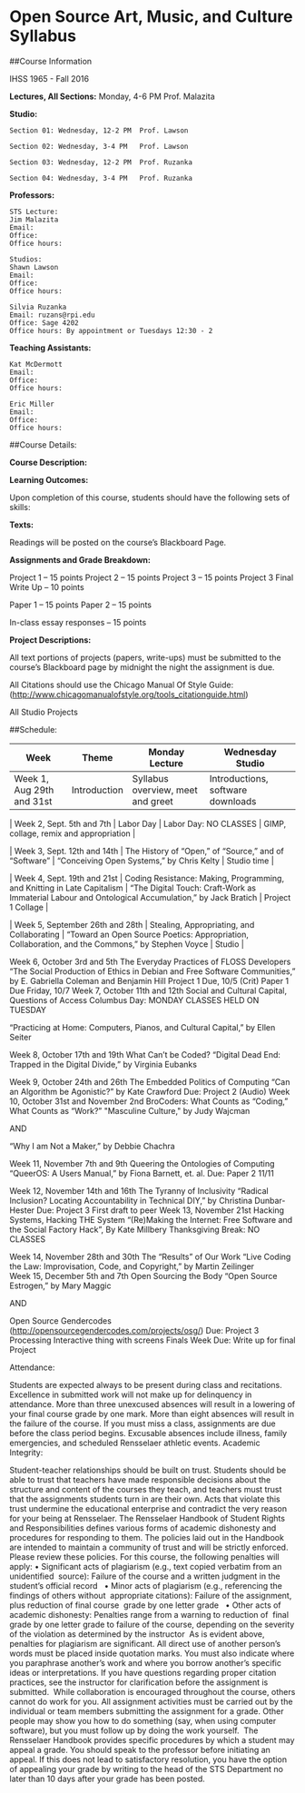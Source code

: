 # Open Source Art, Music, and Culture Syllabus

##Course Information

IHSS 1965 - Fall 2016

**Lectures, All Sections:**  Monday, 4-6 PM  Prof. Malazita

**Studio:**

	Section 01: Wednesday, 12-2 PM  Prof. Lawson
	
	Section 02: Wednesday, 3-4 PM   Prof. Lawson
	
	Section 03: Wednesday, 12-2 PM  Prof. Ruzanka
	
	Section 04: Wednesday, 3-4 PM   Prof. Ruzanka

**Professors:**

	STS Lecture: 
	Jim Malazita
	Email: 
	Office:
	Office hours:
	
	Studios: 
	Shawn Lawson 
	Email:
	Office:
	Office hours:
	
	Silvia Ruzanka 
	Email: ruzans@rpi.edu 
	Office: Sage 4202 
	Office hours: By appointment or Tuesdays 12:30 - 2 

**Teaching Assistants:**
	
	Kat McDermott
	Email:
	Office:
	Office hours:
	
	Eric Miller 
	Email:
	Office:
	Office hours:
	

##Course Details:

**Course Description:**

**Learning Outcomes:**

Upon completion of this course, students should have the following sets of skills:

**Texts:**

Readings will be posted on the course’s Blackboard Page.

**Assignments and Grade Breakdown:**

Project 1 – 15 points
Project 2 – 15 points
Project 3 – 15 points
Project 3 Final Write Up – 10 points

Paper 1 – 15 points
Paper 2 – 15 points

In-class essay responses – 15 points

**Project Descriptions:**

All text portions of projects (papers, write-ups) must be submitted to the course’s Blackboard page by midnight the night the assignment is due. 

All Citations should use the Chicago Manual Of Style Guide: (http://www.chicagomanualofstyle.org/tools_citationguide.html) 

All Studio Projects 

##Schedule:

| Week | Theme	| Monday Lecture | Wednesday Studio |
| ---- | -----  | -------------- | ---------------  |
| Week 1, Aug 29th and 31st | Introduction | Syllabus overview, meet and greet | Introductions, software downloads |
	
| Week 2, Sept. 5th and 7th | Labor Day  | Labor Day: NO CLASSES | GIMP, collage, remix and appropriation |	

| Week 3, Sept. 12th and 14th | The History of “Open,” of “Source,” and of “Software” | “Conceiving Open Systems,” by Chris Kelty | Studio time |
	
| Week 4, Sept. 19th and 21st  | Coding Resistance: Making, Programming, and Knitting in Late Capitalism | “The Digital Touch: Craft-Work as Immaterial Labour and Ontological Accumulation,” by Jack Bratich | Project 1 Collage |

| Week 5, September 26th and 28th | Stealing, Appropriating, and Collaborating |	“Toward an Open Source Poetics: Appropriation, Collaboration, and the Commons,” by Stephen Voyce | Studio |
	

Week 6,
October 3rd and 5th  	The Everyday Practices of FLOSS Developers	 “The Social Production of Ethics in Debian and Free Software Communities,” by E. Gabriella Coleman and Benjamin Hill	Project 1 Due, 10/5 (Crit)
Paper 1 Due Friday, 10/7
Week 7,
October 11th and 12th  	Social and Cultural Capital, Questions of Access	Columbus Day:
MONDAY CLASSES HELD ON TUESDAY

“Practicing at Home: Computers, Pianos, and Cultural Capital,” by Ellen Seiter
	
Week 8,
October 17th and 19th  	What Can’t be Coded?	“Digital Dead End: Trapped in the Digital Divide,” by Virginia Eubanks
	
Week 9,
October 24th and 26th  	The Embedded Politics of Computing	 “Can an Algorithm be Agonistic?” by Kate Crawford
	Due: Project 2 (Audio)
Week 10, 
October 31st and November 2nd  	BroCoders: What Counts as “Coding,” What Counts as “Work?”	"Masculine Culture," by Judy Wajcman

AND

“Why I am Not a Maker,” by Debbie Chachra
	
Week 11,
November 7th and 9th  	Queering the Ontologies of Computing
	“QueerOS: A Users Manual,” by Fiona Barnett, et. al.	Due: Paper 2 11/11

Week 12,
November 14th and 16th  	The Tyranny of Inclusivity	“Radical Inclusion? Locating Accountability in Technical DIY,” by Christina Dunbar-Hester
	Due: Project 3 First draft to peer
Week 13,
November 21st  	Hacking Systems, Hacking THE System	“(Re)Making the Internet: Free Software and the Social Factory Hack”, By Kate Millbery
	Thanksgiving Break:
NO CLASSES


Week 14,
November 28th and 30th   	The “Results” of Our Work	“Live Coding the Law: Improvisation, Code, and Copyright,” by Martin Zeilinger	
Week 15,
December 5th and 7th  	Open Sourcing the Body	“Open Source Estrogen,” by Mary Maggic 

AND 

Open Source Gendercodes (http://opensourcegendercodes.com/projects/osg/)
	Due: Project 3 Processing Interactive thing with screens
Finals Week 			Due: Write up for final Project


Attendance:

Students are expected always to be present during class and recitations. Excellence in submitted work will not make up for delinquency in attendance. More than three unexcused absences will result in a lowering of your final course grade by one mark. More than eight absences will result in the failure of the course. If you must miss a class, assignments are due before the class period begins. Excusable absences include illness, family emergencies, and scheduled Rensselaer athletic events. 
Academic Integrity:

Student-teacher relationships should be built on trust. Students should be able to trust that teachers have made responsible decisions about the structure and content of the courses they teach, and teachers must trust that the assignments students turn in are their own. Acts that violate this trust undermine the educational enterprise and contradict the very reason for your being at Rensselaer. The Rensselaer Handbook of Student Rights and Responsibilities defines various forms of academic dishonesty and procedures for responding to them. The policies laid out in the Handbook are intended to maintain a community of trust and will be strictly enforced. Please review these policies. 
For this course, the following penalties will apply: 
•	Significant acts of plagiarism (e.g., text copied verbatim from an unidentified  source): Failure of the course and a written judgment in the student’s official record  
•	Minor acts of plagiarism (e.g., referencing the findings of others without  appropriate citations): Failure of the assignment, plus reduction of final course  grade by one letter grade  
•	Other acts of academic dishonesty: Penalties range from a warning to reduction of  final grade by one letter grade to failure of the course, depending on the severity of the violation as determined by the instructor  As is evident above, penalties for plagiarism are significant. All direct use of another person’s words must be placed inside quotation marks. You must also indicate where you paraphrase another’s work and where you borrow another’s specific ideas or interpretations. If you have questions regarding proper citation practices, see the instructor for clarification before the assignment is submitted.  While collaboration is encouraged throughout the course, others cannot do work for you. All assignment activities must be carried out by the individual or team members submitting the assignment for a grade. Other people may show you how to do something (say, when using computer software), but you must follow up by doing the work yourself.  The Rensselaer Handbook provides specific procedures by which a student may appeal a grade. You should speak to the professor before initiating an appeal. If this does not lead to satisfactory resolution, you have the option of appealing your grade by writing to the head of the STS Department no later than 10 days after your grade has been posted.  
